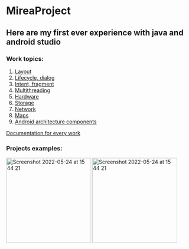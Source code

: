# MireaProject

## Here are my first ever experience with java and android studio

### Work topics:

1. [Layout](./practice1)
2. [Lifecycle, dialog](./practice2)
3. [Intent, fragment](./practice3)
4. [Multithreading](./practice4)
5. [Hardware](./practice5)
6. [Storage](./practice6)
7. [Network](./practice7)
8. [Maps](./practice8)
9. [Android architecture components](./practice9)

[Documentation for every work](./docs)

### Projects examples:
<img align="left" width="230" alt="Screenshot 2022-05-24 at 15 44 21" src="https://user-images.githubusercontent.com/56413002/170039161-c31380cf-fec1-42d2-8e4e-9dd8f0c4fd04.png">
<img align="left" width="230" alt="Screenshot 2022-05-24 at 15 44 21" src="https://user-images.githubusercontent.com/56413002/170037804-2741ba28-915a-49b0-b59d-3d419766a305.png">
